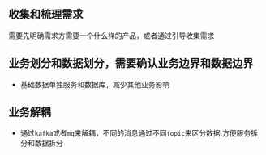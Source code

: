 ## 收集和梳理需求

需要先明确需求方需要一个什么样的产品，或者通过引导收集需求

## 业务划分和数据划分，需要确认业务边界和数据边界

- 基础数据单独服务和数据库，减少其他业务影响

## 业务解耦

- 通过`kafka`或者`mq`来解耦，不同的消息通过不同`topic`来区分数据,方便服务拆分和数据拆分
